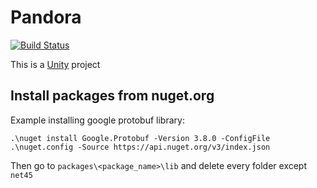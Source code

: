 # Pandora
[![Build Status](https://dev.azure.com/pandoragame/Pandora/_apis/build/status/SirStoke.pandora?branchName=master)](https://dev.azure.com/pandoragame/Pandora/_build/latest?definitionId=1&branchName=master)

This is a [Unity](https://unity.com) project

## Install packages from nuget.org

Example installing google protobuf library:

```
.\nuget install Google.Protobuf -Version 3.8.0 -ConfigFile .\nuget.config -Source https://api.nuget.org/v3/index.json
```

Then go to `packages\<package_name>\lib` and delete every folder except `net45`

